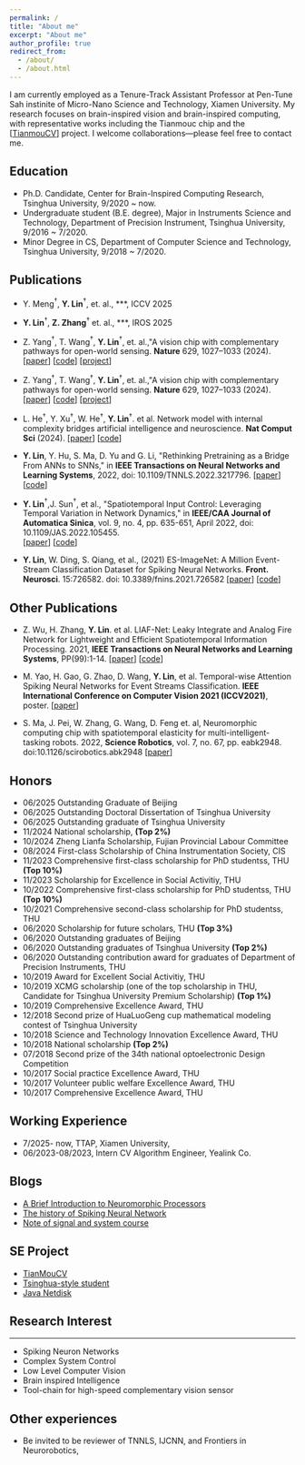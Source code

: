 ```yaml
---
permalink: /
title: "About me"
excerpt: "About me"
author_profile: true
redirect_from: 
  - /about/
  - /about.html
---
```


I am currently employed as a Tenure-Track Assistant Professor at Pen-Tune Sah instinite of Micro-Nano Science and Technology, Xiamen University.  My research focuses on brain-inspired vision and brain-inspired computing, with representative works including the Tianmouc chip and the [[TianmouCV](https://github.com/Tianmouc)] project. I welcome collaborations—please feel free to contact me.

## Education

- Ph.D. Candidate, Center for Brain-Inspired Computing Research, Tsinghua University, 9/2020 ~ now.
- Undergraduate student (B.E. degree), Major in Instruments Science and Technology, Department of Precision Instrument, Tsinghua University, 9/2016 ~ 7/2020.
- Minor Degree in CS, Department of Computer Science and Technology, Tsinghua University, 9/2018 ~ 7/2020.

## Publications

- Y. Meng$^†$, **Y. Lin**$^†$, et. al., ***, ICCV 2025

- **Y. Lin**$^†$, **Z. Zhang**$^†$ et. al., ***, IROS 2025

- Z. Yang$^†$, T. Wang$^†$, **Y. Lin**$^†$, et. al.,"A vision chip with complementary pathways for open-world sensing. **Nature** 629, 1027–1033 (2024). 
[[paper](https://doi.org/10.1038/s41586-024-07358-4)] [[code](https://github.com/Tianmouc)] [[project](https://www.cbicr.tsinghua.edu.cn/?page_id=971)]


- Z. Yang$^†$, T. Wang$^†$, **Y. Lin**$^†$, et. al.,"A vision chip with complementary pathways for open-world sensing. **Nature** 629, 1027–1033 (2024). 
[[paper](https://doi.org/10.1038/s41586-024-07358-4)] [[code](https://github.com/Tianmouc)] [[project](https://www.cbicr.tsinghua.edu.cn/?page_id=971)]

- L. He$^†$, Y. Xu$^†$, W. He$^†$, **Y. Lin**$^†$. et al. Network model with internal complexity bridges artificial intelligence and neuroscience. **Nat Comput Sci** (2024).  [[paper](https://doi.org/10.1038/s43588-024-00674-9)]  [[code](https://github.com/helx-20/complexity)]

- **Y. Lin**, Y. Hu, S. Ma, D. Yu and G. Li, "Rethinking Pretraining as a Bridge From ANNs to SNNs," in **IEEE Transactions on Neural Networks and Learning Systems**, 2022, doi: 10.1109/TNNLS.2022.3217796.
[[paper](https://ieeexplore.ieee.org/document/9950361)] [[code](https://github.com/lyh983012/SNN-ANN-Pretrain)]

- **Y. Lin**$^†$,J. Sun$^†$, et al., "Spatiotemporal Input Control: Leveraging Temporal Variation in Network Dynamics," in **IEEE/CAA Journal of Automatica Sinica**, vol. 9, no. 4, pp. 635-651, April 2022, doi: 10.1109/JAS.2022.105455.    
[[paper](https://ieeexplore.ieee.org/abstract/document/9732319)] [[code](https://github.com/lyh983012/ComplexNetController)]

- **Y. Lin**, W. Ding, S. Qiang, et al., (2021) ES-ImageNet: A Million Event-Stream Classification Dataset for Spiking Neural Networks. **Front. Neurosci**. 15:726582. doi: 10.3389/fnins.2021.726582
[[paper](https://www.frontiersin.org/articles/10.3389/fnins.2021.726582/full)] [[code](https://github.com/lyh983012/ES-imagenet-master)]

## Other Publications

- Z. Wu, H. Zhang, **Y. Lin**. et al. LIAF-Net: Leaky Integrate and Analog Fire Network for Lightweight and Efficient Spatiotemporal Information Processing. 2021, **IEEE Transactions on Neural Networks and Learning Systems**, PP(99):1-14.
[[paper](https://ieeexplore.ieee.org/abstract/document/9429228)] [[code](https://github.com/lyh983012/SNN-genunit)]

- M. Yao, H. Gao, G. Zhao, D. Wang, **Y. Lin**, et al. Temporal-wise Attention Spiking Neural Networks for Event Streams Classification. **IEEE International Conference on Computer Vision 2021 (ICCV2021)**, poster.
[[paper](https://openaccess.thecvf.com/content/ICCV2021/html/Yao_Temporal-Wise_Attention_Spiking_Neural_Networks_for_Event_Streams_Classification_ICCV_2021_paper.html)]

- S. Ma, J. Pei, W. Zhang, G. Wang, D. Feng et. al, Neuromorphic computing chip with spatiotemporal elasticity for multi-intelligent-tasking robots. 2022, **Science Robotics**, vol. 7, no. 67, pp. eabk2948. doi:10.1126/scirobotics.abk2948 
[[paper](https://www.science.org/doi/abs/10.1126/scirobotics.abk2948)] 

##  Honors

- 06/2025 Outstanding Graduate of Beijing 
- 06/2025 Outstanding Doctoral Dissertation of Tsinghua University
- 06/2025 Outstanding graduate of Tsinghua University
- 11/2024 National scholarship, **(Top 2%)**
- 10/2024 Zheng Lianfa Scholarship, Fujian Provincial Labour Committee
- 08/2024 First-class Scholarship of China Instrumentation Society, CIS
- 11/2023 Comprehensive first-class scholarship for PhD studentss, THU **(Top 10%)**
- 11/2023 Scholarship for Excellence in Social Activitiy, THU
- 10/2022 Comprehensive first-class scholarship for PhD studentss, THU **(Top 10%)**
- 10/2021	Comprehensive second-class scholarship for PhD studentss, THU
- 06/2020	Scholarship for future scholars, THU **(Top 3%)**
- 06/2020	Outstanding graduates of Beijing
- 06/2020	Outstanding graduates of Tsinghua University **(Top 2%)**
- 06/2020	Outstanding contribution award for graduates of Department of Precision Instruments, THU
- 10/2019	Award for Excellent Social Activitiy, THU
- 10/2019	XCMG scholarship (one of the top scholarship in THU, Candidate for Tsinghua University Premium Scholarship) **(Top 1%)**
- 10/2019	Comprehensive Excellence Award, THU
- 12/2018	Second prize of HuaLuoGeng cup mathematical modeling contest of Tsinghua University
- 10/2018	Science and Technology Innovation Excellence Award, THU
- 10/2018	National scholarship **(Top 2%)**
- 07/2018	Second prize of the 34th national optoelectronic Design Competition
- 10/2017	Social practice Excellence Award, THU
- 10/2017	Volunteer public welfare Excellence Award, THU
- 10/2017	Comprehensive Excellence Award, THU

## Working Experience

- 7/2025- now, TTAP, Xiamen University, 
- 06/2023-08/2023, Intern CV Algorithm Engineer, Yealink Co.

## Blogs
- [A Brief Introduction to Neuromorphic Processors](https://spectra.mathpix.com/article/2022.09.00090/a-brief-introduction-to-neuromorphic-processors)
- [The history of Spiking Neural Network](https://spectra.mathpix.com/article/2022.09.00085/the-history-of-spiking-neural-network)
- [Note of signal and system course](https://blog.csdn.net/qq_42968558/category_10565336.html)

##  SE Project

- [TianMouCV](https://github.com/Tianmouc/tianmoucv)
- [Tsinghua-style student](https://github.com/lyh983012/TS-game/releases/tag/1.0.0)
- [Java Netdisk](https://github.com/lyh983012/Java-Netdisk)

## Research Interest
------
-	Spiking Neuron Networks
-	Complex System Control
-	Low Level Computer Vision
-	Brain inspired Intelligence
- Tool-chain for high-speed complementary vision sensor

## Other experiences

- Be invited to be reviewer of TNNLS, IJCNN, and Frontiers in Neurorobotics,

<div>
  <script type='text/javascript' id='clustrmaps' src='//cdn.clustrmaps.com/map_v2.js?cl=ffffff&w=a&t=n&d=4FJDDsvjuSFzFRBj90PhbhqvxK27XvsyT2vmNjJAHCQ&co=07558c&cmo=f5bbbb&cmn=2cb1cf'></script>
</div>